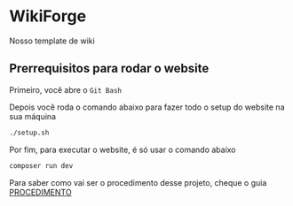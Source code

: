 # WikiForge

Nosso template de wiki

## Prerrequisitos para rodar o website

Primeiro, você abre o `Git Bash`

Depois você roda o comando abaixo para fazer todo o setup do website na sua máquina
```bash
./setup.sh
```

Por fim, para executar o website, é só usar o comando abaixo
```bash
composer run dev
```

Para saber como vai ser o procedimento desse projeto, cheque o guia [PROCEDIMENTO](https://github.com/marshfellow42/projeto-pp2/blob/main/PROCEDIMENTO.md)
